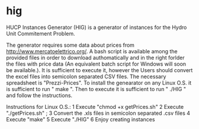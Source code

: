 # hig
 HUCP Instances Generator (HIG) is a generator of instances for the Hydro Unit Commitement Problem.

The generator requires some data about prices from 
http://www.mercatoelettrico.org/.
A bash script is available among the provided files in order to download 
authomatically 
and in the right forlder the files with price data (An equivalent batch script 
for Windows will soon be available.). It is sufficient to execute it, however 
the Users should convert the excel files into semicolon separated CSV files.
The necessary spreadsheet is "Prezzi-Prices".
To install the genearator on any Linux O.S. it is sufficient to run " make ".
Then to execute it is sufficient to run " ./HIG " and follow the instructions.

Instructions for Linux O.S.:
	1 Execute "chmod +x getPrices.sh"
	2 Execute "./getPrices.sh" ;
	3 Convert the .xls files in semicolon separated .csv files
	4 Execute "make"
	5 Execute "./HIG"
	6 Enjoy creating instances
